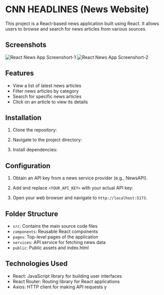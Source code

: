 # CNN HEADLINES (News Website)

This project is a React-based news application built using React. It allows users to browse and search for news articles from various sources.

## Screenshots
![React News App Screenshort-1](https://github.com/mdabidahmed/react-news-app/assets/49354823/2f235c21-0533-4459-a788-1fb237fa5171)
![React News App Screenshort-2](https://github.com/mdabidahmed/react-news-app/assets/49354823/f080c1bc-f93f-41dd-b3da-538dda96a4ae)


## Features

- View a list of latest news articles
- Filter news articles by category
- Search for specific news articles
- Click on an article to view its details


## Installation

1. Clone the repository:


2. Navigate to the project directory:


3. Install dependencies:


## Configuration

1. Obtain an API key from a news service provider (e.g., NewsAPI).
2. Add and replace `<YOUR_API_KEY>` with your actual API key:


2. Open your web browser and navigate to `http://localhost:5173`.

## Folder Structure

- `src`: Contains the main source code files
- `components`: Reusable React components
- `pages`: Top-level pages of the application
- `services`: API service for fetching news data
- `public`: Public assets and index.html

## Technologies Used

- React: JavaScript library for building user interfaces
- React Router: Routing library for React applications
- Axios: HTTP client for making API requests
y

